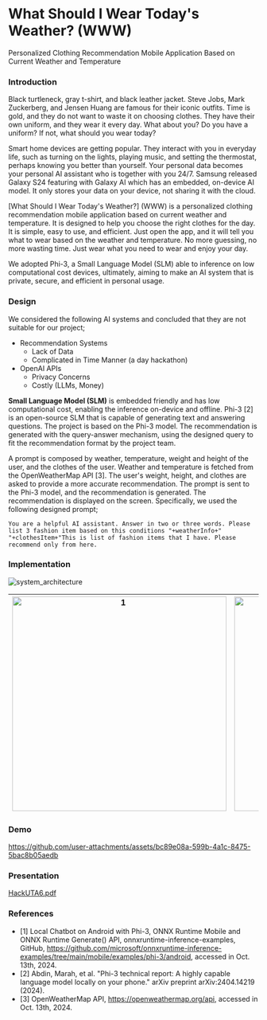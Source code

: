 # What Should I Wear Today's Weather? (WWW)

Personalized Clothing Recommendation Mobile Application Based on Current Weather and Temperature

### Introduction

Black turtleneck, gray t-shirt, and black leather jacket. Steve Jobs, Mark Zuckerberg, and Jensen Huang are famous for their iconic outfits. Time is gold, and they do not want to waste it on choosing clothes. They have their own uniform, and they wear it every day. What about you? Do you have a uniform? If not, what should you wear today?

Smart home devices are getting popular. They interact with you in everyday life, such as turning on the lights, playing music, and setting the thermostat, perhaps knowing you better than yourself. Your personal data becomes your personal AI assistant who is together with you 24/7. Samsung released Galaxy S24 featuring with Galaxy AI which has an embedded, on-device AI model. It only stores your data on your device, not sharing it with the cloud.

[What Should I Wear Today's Weather?] (WWW) is a personalized clothing recommendation mobile application based on current weather and temperature. It is designed to help you choose the right clothes for the day. It is simple, easy to use, and efficient. Just open the app, and it will tell you what to wear based on the weather and temperature. No more guessing, no more wasting time. Just wear what you need to wear and enjoy your day.

We adopted Phi-3, a Small Language Model (SLM) able to inference on low computational cost devices, ultimately, aiming to make an AI system that is private, secure, and efficient in personal usage.

### Design

We considered the following AI systems and concluded that they are not suitable for our project;

* Recommendation Systems
  - Lack of Data
  - Complicated in Time Manner (a day hackathon)
* OpenAI APIs
  - Privacy Concerns
  - Costly (LLMs, Money)

**Small Language Model (SLM)** is embedded friendly and has low computational cost, enabling the inference on-device and offline. Phi-3 [2] is an open-source SLM that is capable of generating text and answering questions. The project is based on the Phi-3 model. The recommendation is generated with the query-answer mechanism, using the designed query to fit the recommendation format by the project team.

A prompt is composed by weather, temperature, weight and height of the user, and the clothes of the user. Weather and temperature is fetched from the OpenWeatherMap API [3]. The user's weight, height, and clothes are asked to provide a more accurate recommendation. The prompt is sent to the Phi-3 model, and the recommendation is generated. The recommendation is displayed on the screen. Specifically, we used the following designed prompt;

``` plaintext
You are a helpful AI assistant. Answer in two or three words. Please list 3 fashion item based on this conditions "+weatherInfo+" "+clothesItem+"This is list of fashion items that I have. Please recommend only from here.
```

### Implementation

![system_architecture](https://github.com/user-attachments/assets/b9752f23-5963-49f7-9bff-18c2b619d4b8)

|<img width="431" alt="1" src="https://github.com/user-attachments/assets/6f03fe51-87fb-4255-85b5-337b49652360">|<img width="431" alt="2" src="https://github.com/user-attachments/assets/72dbba29-bdb4-4985-97f5-d21a399fb1af">|<img width="431" alt="3" src="https://github.com/user-attachments/assets/bf78892c-e2c3-483e-8eb1-ab9c64ac2dc8">|
|---|---|---|




### Demo

https://github.com/user-attachments/assets/bc89e08a-599b-4a1c-8475-5bac8b05aedb

### Presentation

[HackUTA6.pdf](https://github.com/user-attachments/files/17356180/HackUTA6.pdf)

### References

- [1] Local Chatbot on Android with Phi-3, ONNX Runtime Mobile and ONNX Runtime Generate() API, onnxruntime-inference-examples, GitHub, https://github.com/microsoft/onnxruntime-inference-examples/tree/main/mobile/examples/phi-3/android, accessed in Oct. 13th, 2024.
- [2] Abdin, Marah, et al. "Phi-3 technical report: A highly capable language model locally on your phone." arXiv preprint arXiv:2404.14219 (2024).
- [3] OpenWeatherMap API, https://openweathermap.org/api, accessed in Oct. 13th, 2024.
